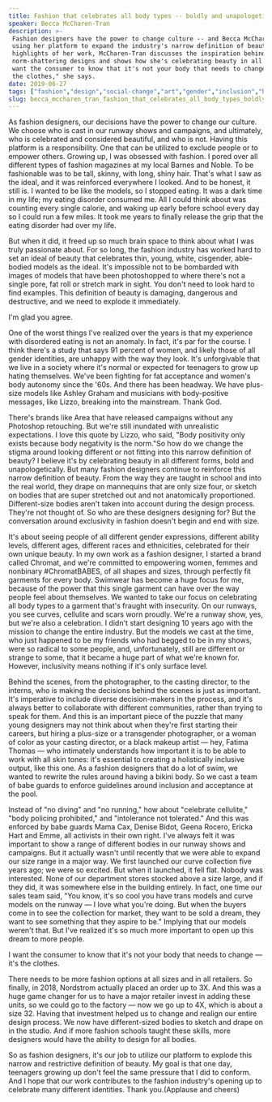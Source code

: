 ```yaml
---
title: Fashion that celebrates all body types -- boldly and unapologetically
speaker: Becca McCharen-Tran
description: >-
 Fashion designers have the power to change culture -- and Becca McCharen-Tran is
 using her platform to expand the industry's narrow definition of beauty. Sharing
 highlights of her work, McCharen-Tran discusses the inspiration behind her
 norm-shattering designs and shows how she's celebrating beauty in all forms. "I
 want the consumer to know that it's not your body that needs to change -- it's
 the clothes," she says.
date: 2019-06-27
tags: ["fashion","design","social-change","art","gender","inclusion","human-body","identity"]
slug: becca_mccharen_tran_fashion_that_celebrates_all_body_types_boldly_and_unapologetically
---
```


As fashion designers, our decisions have the power to change our culture. We choose who is
cast in our runway shows and campaigns, and ultimately, who is celebrated and considered
beautiful, and who is not. Having this platform is a responsibility. One that can be
utilized to exclude people or to empower others. Growing up, I was obsessed with fashion. I
pored over all different types of fashion magazines at my local Barnes and Noble. To be
fashionable was to be tall, skinny, with long, shiny hair. That's what I saw as the ideal,
and it was reinforced everywhere I looked. And to be honest, it still is. I wanted to be
like the models, so I stopped eating. It was a dark time in my life; my eating disorder
consumed me. All I could think about was counting every single calorie, and waking up
early before school every day so I could run a few miles. It took me years to finally
release the grip that the eating disorder had over my life.

But when it did, it freed up so much brain space to think about what I was truly
passionate about. For so long, the fashion industry has worked hard to set an ideal of
beauty that celebrates thin, young, white, cisgender, able-bodied models as the ideal.
It's impossible not to be bombarded with images of models that have been photoshopped to
where there's not a single pore, fat roll or stretch mark in sight. You don't need to look
hard to find examples. This definition of beauty is damaging, dangerous and destructive,
and we need to explode it immediately.

I'm glad you agree.

One of the worst things I've realized over the years is that my experience with disordered
eating is not an anomaly. In fact, it's par for the course. I think there's a study that
says 91 percent of women, and likely those of all gender identities, are unhappy with the
way they look. It's unforgivable that we live in a society where it's normal or expected
for teenagers to grow up hating themselves. We've been fighting for fat acceptance and
women's body autonomy since the '60s. And there has been headway. We have plus-size models
like Ashley Graham and musicians with body-positive messages, like Lizzo, breaking into
the mainstream. Thank God.

There's brands like Area that have released campaigns without any Photoshop retouching.
But we're still inundated with unrealistic expectations. I love this quote by Lizzo, who
said, "Body positivity only exists because body negativity is the norm."So how do we
change the stigma around looking different or not fitting into this narrow definition of
beauty? I believe it's by celebrating beauty in all different forms, bold and
unapologetically. But many fashion designers continue to reinforce this narrow definition
of beauty. From the way they are taught in school and into the real world, they drape on
mannequins that are only size four, or sketch on bodies that are super stretched out and
not anatomically proportioned. Different-size bodies aren't taken into account during the
design process. They're not thought of. So who are these designers designing for? But the
conversation around exclusivity in fashion doesn't begin and end with size.

It's about seeing people of all different gender expressions, different ability levels,
different ages, different races and ethnicities, celebrated for their own unique beauty.
In my own work as a fashion designer, I started a brand called Chromat, and we're
committed to empowering women, femmes and nonbinary #ChromatBABES, of all shapes and
sizes, through perfectly fit garments for every body. Swimwear has become a huge focus for
me, because of the power that this single garment can have over the way people feel about
themselves. We wanted to take our focus on celebrating all body types to a garment that's
fraught with insecurity. On our runways, you see curves, cellulite and scars worn proudly.
We're a runway show, yes, but we're also a celebration. I didn't start designing 10 years
ago with the mission to change the entire industry. But the models we cast at the time,
who just happened to be my friends who had begged to be in my shows, were so radical to
some people, and, unfortunately, still are different or strange to some, that it became a
huge part of what we're known for. However, inclusivity means nothing if it's only surface
level.

Behind the scenes, from the photographer, to the casting director, to the interns, who is
making the decisions behind the scenes is just as important. It's imperative to include
diverse decision-makers in the process, and it's always better to collaborate with
different communities, rather than trying to speak for them. And this is an important
piece of the puzzle that many young designers may not think about when they're first
starting their careers, but hiring a plus-size or a transgender photographer, or a woman
of color as your casting director, or a black makeup artist — hey, Fatima Thomas — who
intimately understands how important it is to be able to work with all skin tones: it's
essential to creating a holistically inclusive output, like this one. As a fashion
designers that do a lot of swim, we wanted to rewrite the rules around having a bikini
body. So we cast a team of babe guards to enforce guidelines around inclusion and
acceptance at the pool.

Instead of "no diving" and "no running," how about "celebrate cellulite," "body policing
prohibited," and "intolerance not tolerated." And this was enforced by babe guards Mama
Cax, Denise Bidot, Geena Rocero, Ericka Hart and Emme, all activists in their own
right. I've always felt it was important to show a range of different bodies in our runway
shows and campaigns. But it actually wasn't until recently that we were able to expand our
size range in a major way. We first launched our curve collection five years ago; we were
so excited. But when it launched, it fell flat. Nobody was interested. None of our
department stores stocked above a size large, and if they did, it was somewhere else in
the building entirely. In fact, one time our sales team said, "You know, it's so cool you
have trans models and curve models on the runway — I love what you're doing. But when the
buyers come in to see the collection for market, they want to be sold a dream, they want
to see something that they aspire to be." Implying that our models weren't that. But I've
realized it's so much more important to open up this dream to more people.

I want the consumer to know that it's not your body that needs to change — it's the
clothes.

There needs to be more fashion options at all sizes and in all retailers. So finally, in
2018, Nordstrom actually placed an order up to 3X. And this was a huge game changer for us
to have a major retailer invest in adding these units, so we could go to the factory — now
we go up to 4X, which is about a size 32. Having that investment helped us to change and
realign our entire design process. We now have different-sized bodies to sketch and drape
on in the studio. And if more fashion schools taught these skills, more designers would
have the ability to design for all bodies.

So as fashion designers, it's our job to utilize our platform to explode this narrow and
restrictive definition of beauty. My goal is that one day, teenagers growing up don't feel
the same pressure that I did to conform. And I hope that our work contributes to the
fashion industry's opening up to celebrate many different identities. Thank you.(Applause
and cheers)

<!--
ad_duration=3.33
comment_count=30
event="TED Salon The Macallan"
external_start_time=0
has_talk_citation=1
intro_duration=11.82
is_subtitle_required="False"
is_talk_featured="True"
language="en"
language_swap="False"
native_language="en"
number_of_related_talks=6
number_of_speakers=1
number_of_subtitled_videos=20
number_of_tags=8
number_of_talk_download_languages=20
number_of_talk_more_resources=0
number_of_talk_recommendations=1
number_of_talks_take_actions=3
post_ad_duration=0.83
published_timestamp="2019-10-22 14:49:19"
recording_date="2019-06-27"
speaker_description="Fashion designer"
speaker_is_published=1
speaker_name="Becca McCharen-Tran"
talk_more_resources=[]
talk_name="Fashion that celebrates all body types -- boldly and unapologetically"
talk_recommendations_blurb="More resources curated by Becca McCharen-Tran"
talks_tags=["fashion","design","social-change","art","gender","inclusion","human-body","identity"]
url_audio="https://download.ted.com/talks/BeccaMcCharenTran_2019S.mp3?apikey=acme-roadrunner"
url_photo_speaker="https://pe.tedcdn.com/images/ted/c22991742639eab4fb9d9725f91b472658cb105c_254x191.jpg"
url_photo_talk="https://s3.amazonaws.com/talkstar-photos/uploads/9778f588-bb29-46d4-9a43-e1267c65fd50/BeccaMcCharen-Tran_2019S-embed.jpg"
url_webpage="https://www.ted.com/talks/becca_mccharen_tran_fashion_that_celebrates_all_body_types_boldly_and_unapologetically"
video_type_name="TED Salon Talk (partner)"
-->